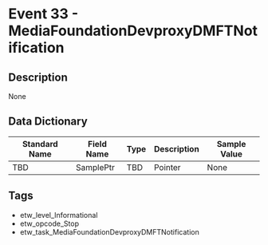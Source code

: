 # Event 33 - MediaFoundationDevproxyDMFTNotification

## Description
None

## Data Dictionary
|Standard Name|Field Name|Type|Description|Sample Value|
|---|---|---|---|---|
|TBD|SamplePtr|TBD|Pointer|None|None|

## Tags
* etw_level_Informational
* etw_opcode_Stop
* etw_task_MediaFoundationDevproxyDMFTNotification